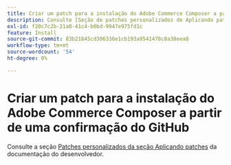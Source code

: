 ```yaml
---
title: Criar um patch para a instalação do Adobe Commerce Composer a partir de uma confirmação do GitHub
description: Consulte [Seção de patches personalizados de Aplicando patches](https://devdocs.magento.com/guides/v2.3/comp-mgr/patching.html#custom-patches) em nossa documentação de desenvolvedor.
exl-id: f20c7c2b-21a0-41c4-b0bd-9947e975fd1c
feature: Install
source-git-commit: 83b21845cd306336e1cb193a9541478c8a38eea8
workflow-type: tm+mt
source-wordcount: '54'
ht-degree: 0%

---
```


# Criar um patch para a instalação do Adobe Commerce Composer a partir de uma confirmação do GitHub

Consulte a seção [Patches personalizados da seção Aplicando patches](https://devdocs.magento.com/guides/v2.3/comp-mgr/patching.html#custom-patches) da documentação do desenvolvedor.
